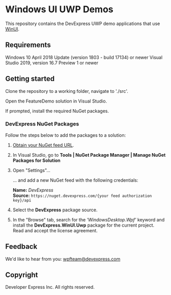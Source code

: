 # Windows UI UWP Demos

This repository contains the DevExpress UWP demo applications that use [WinUI](https://microsoft.github.io/microsoft-ui-xaml/about.html).

## Requirements

Windows 10 April 2018 Update (version 1803 - build 17134) or newer
Visual Studio 2019, version 16.7 Preview 1 or newer

## Getting started

Clone the repository to a working folder, navigate to './src'.

Open the FeatureDemo solution in Visual Studio.

If prompted, install the required NuGet packages.

### DevExpress NuGet Packages

Follow the steps below to add the packages to a solution:

1. [Obtain your NuGet feed URL](https://docs.devexpress.com/GeneralInformation/116042/installation/install-devexpress-controls-using-nuget-packages/obtain-your-nuget-feed-url).
2. In Visual Studio, go to **Tools | NuGet Package Manager | Manage NuGet Packages for Solution**
3. Open "Settings"...

    ... and add a new NuGet feed with the following credentials:

    **Name:** _DevExpress_  
    **Source:** `https://nuget.devexpress.com/{your feed authorization key}/api`

4. Select the **DevExpress** package source.

5. In the "Browse" tab, search for the _'WindowsDesktop.Wpf'_ keyword and install the **DevExpress.WinUI.Uwp** package for the current project. Read and accept the license agreement.

## Feedback

We'd like to hear from you: wpfteam@devexpress.com

## Copyright

Developer Express Inc. All rights reserved.

